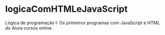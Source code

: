 # logicaComHTMLeJavaScript
Lógica de programação I: Os primeiros programas com JavaScript e HTML do Alura cursos online.  
